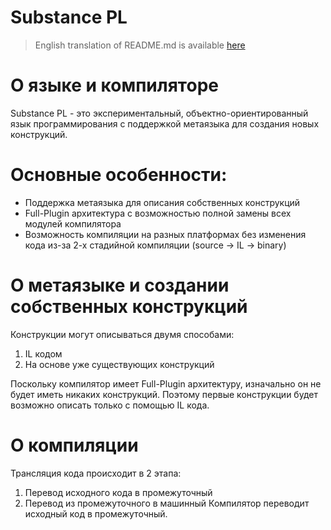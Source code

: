 # Substance PL
> English translation of README.md is available [here](https://github.com/Raccoon-Team/substance-programming-language/blob/master/README.en.md)
# О языке и компиляторе
Substance PL - это экспериментальный, объектно-ориентированный язык программирования с поддержкой метаязыка для создания новых конструкций.

# Основные особенности:
* Поддержка метаязыка для описания собственных конструкций
* Full-Plugin архитектура с возможностью полной замены всех модулей компилятора
* Возможность компиляции на разных платформах без изменения кода из-за 2-х стадийной компиляции (source -> IL -> binary)

# О метаязыке и создании собственных конструкций
Конструкции могут описываться двумя способами:
1. IL кодом
1. На основе уже существующих конструкций

Поскольку компилятор имеет Full-Plugin архитектуру, изначально он не будет иметь никаких конструкций. Поэтому первые конструкции будет возможно описать только с помощью IL кода.

# О компиляции
Трансляция кода происходит в 2 этапа:
1. Перевод исходного кода в промежуточный
1. Перевод из промежуточного в машинный
Компилятор переводит исходный код в промежуточный.

